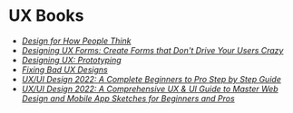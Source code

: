 # UX Books

* [_Design for How People Think_](./books/Design%20for%20how%20People%20Think%20(John%20Whalen)%20(Z-Library).pdf)
* [_Designing UX Forms: Create Forms that Don't Drive Your Users Crazy_](./books/Designing%20UX%20Forms%20Create%20Forms%20That%20Don’t%20Drive%20Your%20Users%20Crazy%20(Jessica%20Enders)%20(Z-Library).pdf)
* [_Designing UX: Prototyping_](./books/Designing%20UX%20Prototyping%20(Ben%20Coleman,%20Dan%20Goodwin)%20(Z-Library).pdf)
* [_Fixing Bad UX Designs_](./books/Fixing%20Bad%20UX%20Designs%20(Lisandra%20Maioli)%20(Z-Library).pdf)
* [_UX/UI Design 2022: A Complete Beginners to Pro Step by Step Guide_](./books/dokumen.pub_ux-ui-design-2022-a-complete-beginners-to-pro-step-by-step-guide-to-ux-ui-design-and-mastering-the-fundamentals-of-web-design-with-latest-tips-amp-techniques.epub)
* [_UX/UI Design 2022: A Comprehensive UX & UI Guide to Master Web Design and Mobile App Sketches for Beginners and Pros_](./books/dokumen.pub_ux-ui-design-2022-a-comprehensive-ui-amp-ux-guide-to-master-web-design-and-mobile-app-sketches-for-beginners-and-pros.epub)